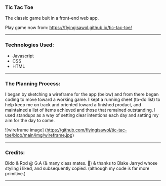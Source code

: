 ### Tic Tac Toe

 The classic game buit in a front-end web app.

Play game now from: https://flyingisawol.github.io/tic-tac-toe/

-----

### Technologies Used:
- Javascript
- CSS
- HTML

-----
### The Planning Process:
I began by sketching a wireframe for the app (below) and from there began coding to move toward a working game. I kept a running sheet (to-do list) to help keep me on track and oriented toward a finished product, and maintained a list of items achieved and those that remained outstanding. I used standups as a way of setting clear intentions each day and setting my aim for the day to come. 

![wireframe image] (https://github.com/flyingisawol/tic-tac-toe/blob/main/img/wireframe.jpg)

-----

### Credits:
Dido & Rod @ G.A (& many class mates. 🙏)
& thanks to Blake Jarryd whose styling i liked, and subsequently copied. (although my code is far more primitive.)

-----


<!-- readme tutorial -->
<!-- https://www.freecodecamp.org/news/how-to-write-a-good-readme-file/  -->